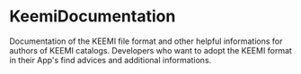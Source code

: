 KeemiDocumentation
==================

Documentation of the KEEMI file format  and other helpful informations for authors of KEEMI catalogs. Developers who want to adopt the KEEMI format in their App's find advices and additional informations.  
